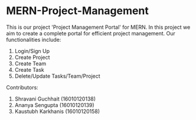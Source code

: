 # MERN-Project-Management
This is our project 'Project Management Portal' for MERN.
In this project we aim to create a complete portal for efficient project management.
Our functionalities include: 
1) Login/Sign Up
2) Create Project
3) Create Team
4) Create Task
5) Delete/Update Tasks/Team/Project

Contributors:
1) Shravani Guchhait (16010120138)
2) Ananya Sengupta (16010120139)
3) Kaustubh Karkhanis (16010120158)
